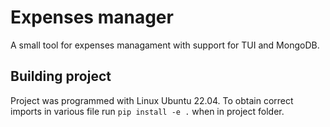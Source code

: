 # Expenses manager
A small tool for expenses managament with support for TUI and MongoDB.

## Building project
Project was programmed with Linux Ubuntu 22.04.
To obtain correct imports in various file run `pip install -e .` when in project folder.